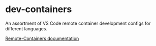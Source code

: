 # dev-containers

An assortment of VS Code remote container development configs for different languages.

[Remote-Containers documentation](https://code.visualstudio.com/docs/remote/containers)
